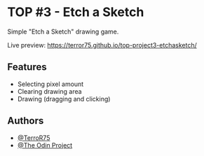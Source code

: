 # TOP #3 - Etch a Sketch

Simple "Etch a Sketch" drawing game.

Live preview: https://terror75.github.io/top-project3-etchasketch/


## Features

- Selecting pixel amount
- Clearing drawing area
- Drawing (dragging and clicking)


## Authors

- [@TerroR75](https://github.com/TerroR75)
- [@The Odin Project](https://www.theodinproject.com)

